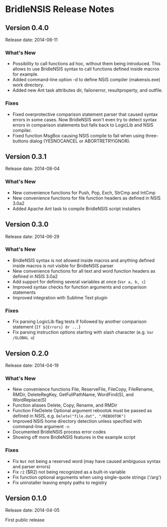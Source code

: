 ﻿# BridleNSIS Release Notes

## Version 0.4.0

Release date: 2014-08-11

### What's New

*   Possibility to call functions ad hoc, without them being introduced. This allows to use BridleNSIS syntax to call functions defined inside macros for example.
*   Added command-line option -d <directory> to define NSIS compiler (makensis.exe) work directory.
*   Added new Ant task attributes dir, failonerror, resultproperty, and outfile.

### Fixes

*   Fixed overprotective comparison statement parser that caused syntax errors in some cases. Now BridleNSIS won't even try to detect syntax errors in comparison statements but falls back to LogicLib and NSIS compiler.
*   Fixed function MsgBox causing NSIS compile to fail when using three-buttons dialog (YESNOCANCEL or ABORTRETRYIGNOR).


## Version 0.3.1

Release date: 2014-08-04

### What's New

*   New convenience functions for Push, Pop, Exch, StrCmp and IntCmp
*   New convenience functions for file function headers as defined in NSIS 3.0a2
*   Added Apache Ant task to compile BridleNSIS script installers

## Version 0.3.0

Release date: 2014-06-29

### What's New

*   BridleNSIS syntax is not allowed inside macros and anything defined inside macros is not visible for BridleNSIS parser
*   New convenience functions for all text and word function headers as defined in NSIS 3.0a2
*   Add support for defining several variables at once (`Var a, b, c`)
*   Improved syntax checks for function arguments and comparison statements
*   Improved integration with Sublime Text plugin

### Fixes

*   Fix parsing LogicLib flag tests if followed by another comparison statement (`If ${Errors} Or ...`)
*   Fix parsing instruction options starting with slash character (e.g. `Var /GLOBAL a`)

## Version 0.2.0

Release date: 2014-04-19

### What's New

*   New convenience functions File, ReserveFile, FileCopy, FileRename, RMDir, DeleteRegKey, GetFullPathName, WordFind(S), and WordReplace(S)
*   Function aliases Delete, Copy, Rename, and RMDir
*   Function FileDelete Optional argument rebootok must be passed as defined in NSIS, e.g. `Delete("file.dat", "/REBOOTOK")`
*   Improved NSIS home directory detection unless specified with command-line argument `-n`
*   Documented BridleNSIS process error codes
*   Showing off more BridleNSIS features in the example script

### Fixes

*   Fix `Not` not being a reserved word (may have caused ambiguous syntax and parser errors)
*   Fix `r2` ($R2) not being recognized as a built-in variable
*   Fix function optional arguments when using single-quote strings ('/arg')
*   Fix uninstaller leaving empty paths to registry

## Version 0.1.0

Release date: 2014-04-05

First public release
